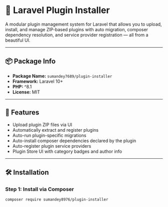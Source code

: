 # 🔌 Laravel Plugin Installer

A modular plugin management system for Laravel that allows you to upload, install, and manage ZIP-based plugins with auto migration, composer dependency resolution, and service provider registration — all from a beautiful UI.

---

## 📦 Package Info

- **Package Name:** `sumandey7689/plugin-installer`
- **Framework:** Laravel 10+
- **PHP:** ^8.1
- **License:** MIT

---

## 🚀 Features

- Upload plugin ZIP files via UI
- Automatically extract and register plugins
- Auto-run plugin-specific migrations
- Auto-install composer dependencies declared by the plugin
- Auto-register plugin service providers
- Plugin Store UI with category badges and author info

---

## 🛠 Installation

### Step 1: Install via Composer

```bash
composer require sumandey8976/plugin-installer
